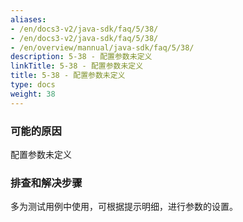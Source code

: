 ```yaml
---
aliases:
- /en/docs3-v2/java-sdk/faq/5/38/
- /en/docs3-v2/java-sdk/faq/5/38/
- /en/overview/mannual/java-sdk/faq/5/38/
description: 5-38 - 配置参数未定义
linkTitle: 5-38 - 配置参数未定义
title: 5-38 - 配置参数未定义
type: docs
weight: 38
---
```







### 可能的原因

配置参数未定义

### 排查和解决步骤

多为测试用例中使用，可根据提示明细，进行参数的设置。
